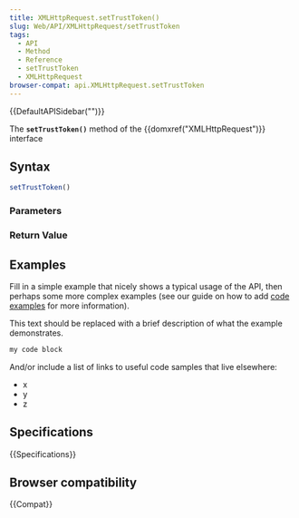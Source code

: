 ```yaml
---
title: XMLHttpRequest.setTrustToken()
slug: Web/API/XMLHttpRequest/setTrustToken
tags:
  - API
  - Method
  - Reference
  - setTrustToken
  - XMLHttpRequest
browser-compat: api.XMLHttpRequest.setTrustToken
---
```

{{DefaultAPISidebar("")}}

The **`setTrustToken()`** method of the {{domxref("XMLHttpRequest")}} interface 

## Syntax

```js
setTrustToken()
```

### Parameters



### Return Value



## Examples

Fill in a simple example that nicely shows a typical usage of the API, then perhaps some more complex examples (see our guide on how to add [code examples](/en-US/docs/MDN/Contribute/Structures/Code_examples) for more information).

This text should be replaced with a brief description of what the example demonstrates.

```js
my code block
```

And/or include a list of links to useful code samples that live elsewhere:

*   x
*   y
*   z

## Specifications

{{Specifications}}

## Browser compatibility

{{Compat}}

